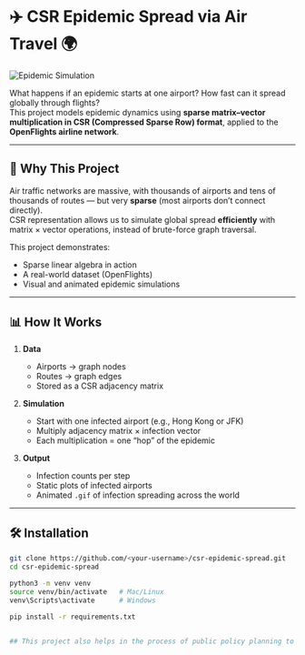 # ✈️ CSR Epidemic Spread via Air Travel 🌍  
![Epidemic Simulation](figures/infections.gif)  

What happens if an epidemic starts at one airport? How fast can it spread globally through flights?  
This project models epidemic dynamics using **sparse matrix–vector multiplication in CSR (Compressed Sparse Row) format**, applied to the **OpenFlights airline network**.  

---

## 🚀 Why This Project  

Air traffic networks are massive, with thousands of airports and tens of thousands of routes — but very **sparse** (most airports don’t connect directly).  
CSR representation allows us to simulate global spread **efficiently** with matrix × vector operations, instead of brute-force graph traversal.  

This project demonstrates:  
- Sparse linear algebra in action  
- A real-world dataset (OpenFlights)  
- Visual and animated epidemic simulations  

---

## 📊 How It Works  

1. **Data**  
   - Airports → graph nodes  
   - Routes → graph edges  
   - Stored as a CSR adjacency matrix  

2. **Simulation**  
   - Start with one infected airport (e.g., Hong Kong or JFK)  
   - Multiply adjacency matrix × infection vector  
   - Each multiplication = one “hop” of the epidemic  

3. **Output**  
   - Infection counts per step  
   - Static plots of infected airports  
   - Animated `.gif` of infection spreading across the world  

---

## 🛠️ Installation  

```bash
git clone https://github.com/<your-username>/csr-epidemic-spread.git
cd csr-epidemic-spread

python3 -m venv venv
source venv/bin/activate   # Mac/Linux
venv\Scripts\activate      # Windows

pip install -r requirements.txt


## This project also helps in the process of public policy planning to take into account how fast such a scenario could become a global concern within a short amount of time. 
